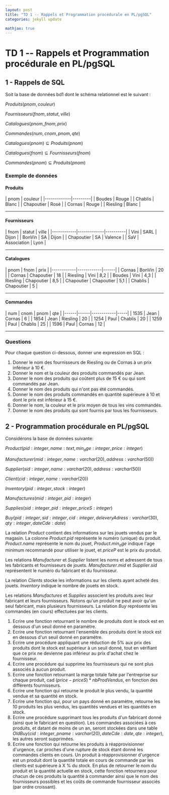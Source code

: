 ```yaml
---
layout: post
title: "TD 1 -- Rappels et Programmation procédurale en PL/pgSQL"
categories: jekyll update

mathjax: true
---
```


# TD 1 -- Rappels et Programmation procédurale en PL/pgSQL

## 1 - Rappels de SQL
Soit la base de données bd1 dont le schéma relationnel est le suivant : 

$Produits(pnom,couleur)$

$Fournisseurs(fnom,statut,ville)$

$Catalogues(pnom,fnom,prix)$

$Commandes(num,cnom,pnom,qte)$

$Catalogues(pnom) \subseteq Produits(pnom)$

$Catalogues(fnom) \subseteq Fournisseurs(fnom)$

$Commandes(pnom) \subseteq Produits(pnom)$

### Exemple de données

#### **Produits**
<custom-element data-json="%7B%22type%22%3A%22table-metadata%22%2C%22attributes%22%3A%7B%22title%22%3A%22Produits%22%7D%7D" />
 | pnom        | couleur |
 |-------------|---------|
 | Boudes      | Rouge   |
 | Chablis     | Blanc   |
 | Chapoutier  | Rosé    |
 | Cornas      | Rouge   |
 | Riesling    | Blanc   |

---

#### **Fournisseurs**
<custom-element data-json="%7B%22type%22%3A%22table-metadata%22%2C%22attributes%22%3A%7B%22title%22%3A%22Fournisseurs%22%7D%7D" />
 | fnom       | statut      | ville    |
 |------------|-------------|----------|
 | Vini       | SARL        | Dijon    |
 | BonVin     | SA          | Dijon    |
 | Chapoutier | SA          | Valence  |
 | SaV        | Association | Lyon     |

---

#### **Catalogues**
<custom-element data-json="%7B%22type%22%3A%22table-metadata%22%2C%22attributes%22%3A%7B%22title%22%3A%22Catalogues%22%7D%7D" />
 | pnom       | fnom       | prix |
 |------------|------------|------|
 | Cornas     | BonVin     | 20   |
 | Cornas     | Chapoutier | 18   |
 | Riesling   | Vini       | 8,2  |
 | Boudes     | Vini       | 4,3  |
 | Riesling   | Chapoutier | 8,5  |
 | Chapoutier | Chapoutier | 5,1  |
 | Chablis    | Chapoutier | 5    |

---

#### **Commandes**
<custom-element data-json="%7B%22type%22%3A%22table-metadata%22%2C%22attributes%22%3A%7B%22title%22%3A%22Commandess%22%7D%7D" />
 | num  | cnom | pnom       | qte |
 |------|------|------------|-----|
 | 1535 | Jean | Cornas     | 6   |
 | 1854 | Jean | Riesling   | 20  |
 | 1254 | Paul | Chablis    | 20  |
 | 1259 | Paul | Chablis    | 25  |
 | 1596 | Paul | Cornas     | 12  |

---

### Questions

Pour chaque question ci-dessous, donner une expression en SQL :

1. Donner le nom des fournisseurs de Riesling ou de Cornas à un prix inférieur à 10 €.
2. Donner le nom et la couleur des produits commandés par Jean.
3. Donner le nom des produits qui coûtent plus de 15 € ou qui sont commandés par Jean.
4. Donner le nom des produits qui n'ont pas été commandés.
5.  Donner le nom des produits commandés en quantité supérieure à 10 et dont le prix est inférieur à 15 €.
6.  Donner le nom, la couleur et le prix moyen de tous les vins commandés.
7.  Donner le nom des produits qui sont fournis par tous les fournisseurs.


## 2 - Programmation procédurale en PL/pgSQL

Considérons la base de données suivante:

$Product(pid: integer, name: text, min_age: integer, price: integer)$

$Manufacturer(mid: integer, name: varchar(20), address: varchar(50))$

$Supplier(sid: integer, name: varchar(20), address: varchar(50))$

$Client(cid: integer, name: varchar(20))$

$Inventory(pid:integer, stock: integer)$

$Manufactures(mid:integer, pid: integer)$

$Supplies(sid: integer, pid: integer, priceS: integer)$

$Buy(pid: integer, sid: integer, cid: integer, deleveryAdress: varchar(30), qty: integer, dateCde : date)$

La relation $Product$ contient des informations sur les jouets vendus par le magasin. La colonne $Product.pid$ représente le numéro (unique) du produit. $Product.name$ représente le nom du jouet,  $Product.min_age$ indique l'age minimum recommandé pour utiliser le jouet, et $priceP$ est le prix du produit.

Les relations $Manufacturer$ et $Supplier$ listent les noms et adressent de tous les fabricants et fournisseurs de jouets. $Manufacturer.mid$ et $Supplier.sid$ représentent le numéro du fabricant et du fournisseur.

La relation $Clients$ stocke les informations sur les clients ayant acheté des jouets. $Inventory$ indique le nombre de jouets en stock.

Les relations $Manufactures$ et $Supplies$ associent les produits avec leur fabricant et leurs fournisseurs. Notons qu'un produit ne peut avoir qu'un seul fabricant, mais plusieurs fournisseurs. La relation $Buy$ représente les commandes (en cours) effectuées par les clients.

1.	Ecrire une fonction retournant le nombre de produits dont le stock est en dessous d'un seuil donné en paramètre.
2.	Ecrire une fonction retournant l'ensemble des produits dont le stock est en dessous d'un seuil donné en paramètre.
3.	Ecrire une procédure appliquant une réduction de 5% aux prix des produits dont le stock est supérieur à un seuil donné, tout en vérifiant que ce prix ne devienne pas inférieur au prix d'achat chez le fournisseur.
4.	Ecrire une procédure qui supprime les fournisseurs qui ne sont plus associés à aucun produit.
5.	Ecrire une fonction retournant la marge totale faite par l'entreprise sur chaque produit, cad $(price-priceS)*nbProdVendus$, en fonction des différents fournisseurs.
6.	Ecrire une fonction qui retourne le produit le plus vendu, la quantité vendue et sa quantité en stock.
7.	Ecrire une fonction qui, pour un pays donné en paramètre, retourne les 10 produits les plus vendus, les quantités vendues et les quantités en stock.
8.	Ecrire une procédure supprimant tous les produits d'un fabricant donné (ainsi que le fabricant en question). Les commandes associées à ces produits, et datant de moins de un an, seront stockées dans une table $OldBuy(cid: integer, pname: varchar(20), dateCde : date, qte: integer )$, les autres seront supprimées.
9.	Ecrire une fonction qui retourne les produits à réapprovisionner d'urgence, car proches d'une rupture de stock étant donné les commandes clients en cours. Un produit à  réapprovisionner d'urgence est un produit dont la quantité totale en cours de commande par les clients est supérieure à X % du stock. En plus de retourner le nom du produit et la quantité actuelle en stock, cette fonction retournera pour chacun de ces produits la quantité à commander ainsi que le nom des fournisseurs possibles et les coûts de commande fournisseur associés (par ordre croissant).
